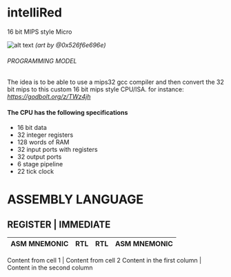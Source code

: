 # **intelliRed**
16 bit MIPS style Micro

![alt text](https://i.imgur.com/wZNK6Iy.png)
*(art by @0x526f6e696e)*

###### PROGRAMMING MODEL

The idea is to be able to use a mips32 gcc compiler and then convert the 32 bit mips to this custom 16 bit mips style CPU/ISA.
for instance: *https://godbolt.org/z/TWz4jh*

#### The CPU has the following specifications

* 16 bit data
* 32 integer registers
* 128 words of RAM
* 32 input ports with registers
* 32 output ports
* 6 stage pipeline
* 22 tick clock

# **ASSEMBLY LANGUAGE**



REGISTER                     | IMMEDIATE
-----------------------------------------------------------
ASM MNEMONIC | RTL           | RTL          | ASM MNEMONIC
------------ | ------------- | ------------ | ------------- 




Content from cell 1 | Content from cell 2
Content in the first column | Content in the second column
